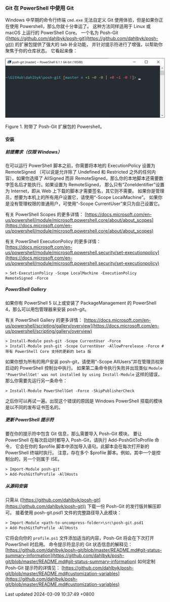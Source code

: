 ### Git 在 PowerShell 中使用 Git

Windows 中早期的命令行终端 `cmd.exe` 无法自定义 Git
使用体验，但是如果你正在使用 Powershell，那么你就十分幸运了。
这种方法同样适用于 Linux 或 macOS 上运行的 PowerShell Core。 一个名为
Posh-Git
([https://github.com/dahlbyk/posh-git](https://github.com/dahlbyk/posh-git))
的扩展包提供了强大的 tab 补全功能，
并针对提示符进行了增强，以帮助你聚焦于你的仓库状态。 它看起来像：

![附带了 Posh-Git 扩展包的 Powershell](../../../../images/posh-git.png)

Figure 1. 附带了 Posh-Git 扩展包的 Powershell。

#### 安装

##### 前提需求（仅限 Windows）

在可以运行 PowerShell 脚本之前，你需要将本地的 ExecutionPolicy 设置为
RemoteSigned （可以说是允许除了 Undefined 和 Restricted
之外的任何内容）。如果你选择了 AllSigned 而非
RemoteSigned，那么你的本地脚本还需要数字签名后才能执行。如果设置为
RemoteSigned， 那么只有“ZoneIdentifier”设置为 Internet，即从 Web
上下载的脚本才需要签名，其它则不需要。
如果你是管理员，想要为本机上的所有用户设置它，请使用“-Scope
LocalMachine”。 如果你是没有管理权限的普通用户，可使用“-Scope
CurrentUser”来只为自己设置它。

有关 PowerShell Scopes 的更多详情：
[https://docs.microsoft.com/en-us/powershell/module/microsoft.powershell.core/about/about_scopes](https://docs.microsoft.com/en-us/powershell/module/microsoft.powershell.core/about/about_scopes)

有关 PowerShell ExecutionPolicy 的更多详情：
[https://docs.microsoft.com/en-us/powershell/module/microsoft.powershell.security/set-executionpolicy](https://docs.microsoft.com/en-us/powershell/module/microsoft.powershell.security/set-executionpolicy)

```shell
> Set-ExecutionPolicy -Scope LocalMachine -ExecutionPolicy RemoteSigned -Force
```

##### PowerShell Gallery

如果你有 PowerShell 5 以上或安装了 PackageManagement 的 PowerShell
4，那么可以用包管理器来安装 posh-git。

有关 PowerShell Gallery 的更多详情：
[https://docs.microsoft.com/en-us/powershell/scripting/gallery/overview](https://docs.microsoft.com/en-us/powershell/scripting/gallery/overview)

```shell
> Install-Module posh-git -Scope CurrentUser -Force
> Install-Module posh-git -Scope CurrentUser -AllowPrerelease -Force # 带有 PowerShell Core 支持的更新的 beta 版
```

如果你想为所有的用户安装 posh-git，请使用“-Scope
AllUsers”并在管理员权限启动的 PowerShell 控制台中执行。
如果第二条命令执行失败并出现类似
`Module 'PowerShellGet' was not installed by using Install-Module`
这样的错误， 那么你需要先运行另一条命令：

```shell
> Install-Module PowerShellGet -Force -SkipPublisherCheck
```

之后你可以再试一遍。出现这个错误的原因是 Windows PowerShell
搭载的模块是以不同的发布证书签名的。

##### 更新 PowerShell 提示符

要在你的提示符中包含 Git 信息，那么需要导入 Posh-Git 模块。 要让
PowerShell 在每次启动时都导入 Posh-Git，请执行 Add-PoshGitToProfile
命令， 它会在你的 \$profile 脚本中添加导入语句。此脚本会在每次打开新的
PowerShell 终端时执行。 注意，存在多个 \$profile
脚本。例如，其中一个是控制台的，另一个则属于 ISE。

```shell
> Import-Module posh-git
> Add-PoshGitToProfile -AllHosts
```

##### 从源码安装

只需从
([https://github.com/dahlbyk/posh-git](https://github.com/dahlbyk/posh-git))
下载一份 Posh-Git 的发行版并解压即可。 接着使用 posh-git.psd1
文件的完整路径导入此模块：

```shell
> Import-Module <path-to-uncompress-folder>\src\posh-git.psd1
> Add-PoshGitToProfile -AllHosts
```

它将会向你的 `profile.ps1` 文件添加适当的内容，Posh-Git 将会在下次打开
PowerShell 时启用。 命令提示符显示的 Git 状态信息的解释见：
[https://github.com/dahlbyk/posh-git/blob/master/README.md#git-status-summary-information](https://github.com/dahlbyk/posh-git/blob/master/README.md#git-status-summary-information)
如何定制 Posh-Git 提示符的详情见：
[https://github.com/dahlbyk/posh-git/blob/master/README.md#customization-variables](https://github.com/dahlbyk/posh-git/blob/master/README.md#customization-variables)

Last updated 2024-03-09 10:37:49 +0800

